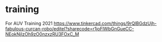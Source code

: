 # training
For AUV Training 2021
https://www.tinkercad.com/things/9rQlBGdzUjh-fabulous-curcan-robo/editel?sharecode=r1joFlWbGnGueCC-NEokNjIzOh9zO0nzxzRU3FOxC_M
